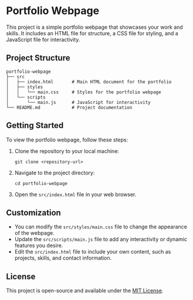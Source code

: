 # Portfolio Webpage

This project is a simple portfolio webpage that showcases your work and skills. It includes an HTML file for structure, a CSS file for styling, and a JavaScript file for interactivity.

## Project Structure

```
portfolio-webpage
├── src
│   ├── index.html       # Main HTML document for the portfolio
│   ├── styles
│   │   └── main.css     # Styles for the portfolio webpage
│   └── scripts
│       └── main.js      # JavaScript for interactivity
└── README.md            # Project documentation
```

## Getting Started

To view the portfolio webpage, follow these steps:

1. Clone the repository to your local machine:
   ```
   git clone <repository-url>
   ```

2. Navigate to the project directory:
   ```
   cd portfolio-webpage
   ```

3. Open the `src/index.html` file in your web browser.

## Customization

- You can modify the `src/styles/main.css` file to change the appearance of the webpage.
- Update the `src/scripts/main.js` file to add any interactivity or dynamic features you desire.
- Edit the `src/index.html` file to include your own content, such as projects, skills, and contact information.

## License

This project is open-source and available under the [MIT License](LICENSE).